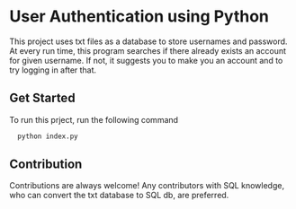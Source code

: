
# User Authentication using Python
This project uses txt files as a database to store usernames and password. At every run time, this program searches if there already exists an account for given username. If not, it suggests you to make you an account and to try logging in after that.


## Get Started

To run this prject, run the following command

```bash
  python index.py
```


## Contribution

Contributions are always welcome!
Any contributors with SQL knowledge, who can convert the txt database to SQL db, are preferred. 
